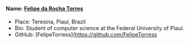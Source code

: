 #### Name: [Felipe da Rocha Torres](https://github.com/FelipeTorress)
- Place: Teresina, Piauí, Brazil
- Bio: Student of computer science at the Federal University of Piauí.
- GitHub: [FelipeTorress](https://github.com/FelipeTorress